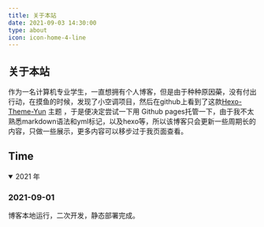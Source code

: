```yaml
---
title: 关于本站
date: 2021-09-03 14:30:00
type: about
icon: icon-home-4-line
---
```

## 关于本站

作为一名计算机专业学生，一直想拥有个人博客，但是由于种种原因~~菜~~，没有付出行动，在摸鱼的时候，发现了小空调项目，然后在github上看到了这款[Hexo-Theme-Yun](Hexo-Theme-Yun) 主题 ，于是便决定尝试一下用 Github pages托管一下，由于我不太熟悉markdown语法和yml标记，以及hexo等，所以该博客只会更新一些周期长的内容，只做一些展示，更多内容可以移步过于我页面查看。

## Time

<details open>
<summary>2021 年</summary>

### 2021-09-01

博客本地运行，二次开发，静态部署完成。